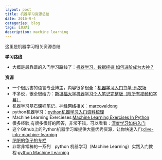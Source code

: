 ```yaml
---
layout: post
title: 机器学习资源总结 
date: 2016-9-4
categories: blog
tags: [总结]
description: machine learning 
---
```


这里是机器学习相关资源总结           


**学习路线**     

- 大概是最靠谱的入门学习路线了：[机器学习、数据挖掘 如何进阶成为大神？](https://www.zhihu.com/question/37256015/answer/85198013?from=profile_answer_card)


**资源**

- 一个很厉害的语言专业博主，内容很多很全：[机器学习入门书单-码农场](http://www.hankcs.com/ml/machine-learning-entry-list.html)
- 不多说，很全很给力：[斯坦福大学机器学习个人笔记完整版（附所有视频和字幕）](http://mooc.guokr.com/note/16274/?page=5#comments)
- 机器学习基石课程笔记，神经网络相关：[marcovaldong](http://marcovaldong.github.io/categories/Machine-Learning/page/3/)
- python机器学习：[python机器学习入门资料梳理](https://michaelxiang.me/2015/12/16/python-machine-learning-list/)
- Machine Learning Exercieses:[Machine Learning Exercises In Python](http://www.johnwittenauer.net/machine-learning-exercises-in-python-part-1/)
- 很多经验,有很多很好的回答，非常不错，可以看看：[深度学习如何入门](https://www.zhihu.com/question/26006703)
- 这个Github上的Python机器学习库提供大量优秀资源，让你快速入门:[dive-into-machine-learning](https://github.com/hangtwenty/dive-into-machine-learning)
- [肥肥的兔子的专栏](https://segmentfault.com/u/feifeidetuzi/articles)
- 非常非常棒的一系列　python 机器学习（Machine Learning）实践入门教程:[python Machine Learning](http://www.johnwittenauer.net/machine-learning-exercises-in-python-part-1/)